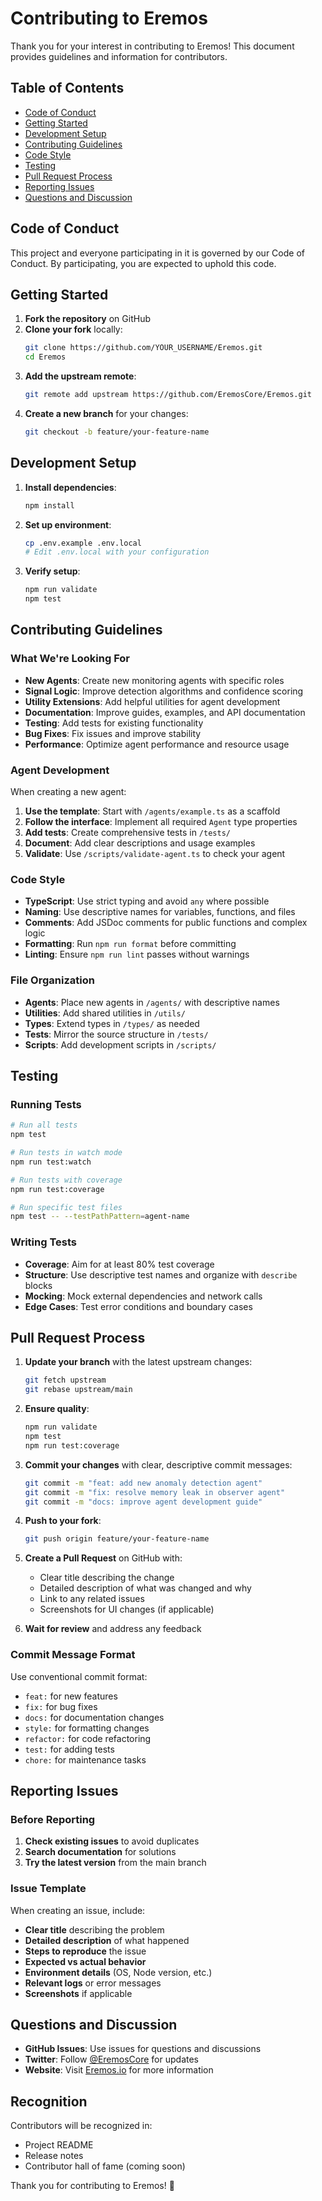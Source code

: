 # Contributing to Eremos

Thank you for your interest in contributing to Eremos! This document provides guidelines and information for contributors.

## Table of Contents

- [Code of Conduct](#code-of-conduct)
- [Getting Started](#getting-started)
- [Development Setup](#development-setup)
- [Contributing Guidelines](#contributing-guidelines)
- [Code Style](#code-style)
- [Testing](#testing)
- [Pull Request Process](#pull-request-process)
- [Reporting Issues](#reporting-issues)
- [Questions and Discussion](#questions-and-discussion)

## Code of Conduct

This project and everyone participating in it is governed by our Code of Conduct. By participating, you are expected to uphold this code.

## Getting Started

1. **Fork the repository** on GitHub
2. **Clone your fork** locally:
   ```bash
   git clone https://github.com/YOUR_USERNAME/Eremos.git
   cd Eremos
   ```
3. **Add the upstream remote**:
   ```bash
   git remote add upstream https://github.com/EremosCore/Eremos.git
   ```
4. **Create a new branch** for your changes:
   ```bash
   git checkout -b feature/your-feature-name
   ```

## Development Setup

1. **Install dependencies**:
   ```bash
   npm install
   ```

2. **Set up environment**:
   ```bash
   cp .env.example .env.local
   # Edit .env.local with your configuration
   ```

3. **Verify setup**:
   ```bash
   npm run validate
   npm test
   ```

## Contributing Guidelines

### What We're Looking For

- **New Agents**: Create new monitoring agents with specific roles
- **Signal Logic**: Improve detection algorithms and confidence scoring
- **Utility Extensions**: Add helpful utilities for agent development
- **Documentation**: Improve guides, examples, and API documentation
- **Testing**: Add tests for existing functionality
- **Bug Fixes**: Fix issues and improve stability
- **Performance**: Optimize agent performance and resource usage

### Agent Development

When creating a new agent:

1. **Use the template**: Start with `/agents/example.ts` as a scaffold
2. **Follow the interface**: Implement all required `Agent` type properties
3. **Add tests**: Create comprehensive tests in `/tests/`
4. **Document**: Add clear descriptions and usage examples
5. **Validate**: Use `/scripts/validate-agent.ts` to check your agent

### Code Style

- **TypeScript**: Use strict typing and avoid `any` where possible
- **Naming**: Use descriptive names for variables, functions, and files
- **Comments**: Add JSDoc comments for public functions and complex logic
- **Formatting**: Run `npm run format` before committing
- **Linting**: Ensure `npm run lint` passes without warnings

### File Organization

- **Agents**: Place new agents in `/agents/` with descriptive names
- **Utilities**: Add shared utilities in `/utils/`
- **Types**: Extend types in `/types/` as needed
- **Tests**: Mirror the source structure in `/tests/`
- **Scripts**: Add development scripts in `/scripts/`

## Testing

### Running Tests

```bash
# Run all tests
npm test

# Run tests in watch mode
npm run test:watch

# Run tests with coverage
npm run test:coverage

# Run specific test files
npm test -- --testPathPattern=agent-name
```

### Writing Tests

- **Coverage**: Aim for at least 80% test coverage
- **Structure**: Use descriptive test names and organize with `describe` blocks
- **Mocking**: Mock external dependencies and network calls
- **Edge Cases**: Test error conditions and boundary cases

## Pull Request Process

1. **Update your branch** with the latest upstream changes:
   ```bash
   git fetch upstream
   git rebase upstream/main
   ```

2. **Ensure quality**:
   ```bash
   npm run validate
   npm test
   npm run test:coverage
   ```

3. **Commit your changes** with clear, descriptive commit messages:
   ```bash
   git commit -m "feat: add new anomaly detection agent"
   git commit -m "fix: resolve memory leak in observer agent"
   git commit -m "docs: improve agent development guide"
   ```

4. **Push to your fork**:
   ```bash
   git push origin feature/your-feature-name
   ```

5. **Create a Pull Request** on GitHub with:
   - Clear title describing the change
   - Detailed description of what was changed and why
   - Link to any related issues
   - Screenshots for UI changes (if applicable)

6. **Wait for review** and address any feedback

### Commit Message Format

Use conventional commit format:
- `feat:` for new features
- `fix:` for bug fixes
- `docs:` for documentation changes
- `style:` for formatting changes
- `refactor:` for code refactoring
- `test:` for adding tests
- `chore:` for maintenance tasks

## Reporting Issues

### Before Reporting

1. **Check existing issues** to avoid duplicates
2. **Search documentation** for solutions
3. **Try the latest version** from the main branch

### Issue Template

When creating an issue, include:

- **Clear title** describing the problem
- **Detailed description** of what happened
- **Steps to reproduce** the issue
- **Expected vs actual behavior**
- **Environment details** (OS, Node version, etc.)
- **Relevant logs** or error messages
- **Screenshots** if applicable

## Questions and Discussion

- **GitHub Issues**: Use issues for questions and discussions
- **Twitter**: Follow [@EremosCore](https://x.com/EremosCore) for updates
- **Website**: Visit [Eremos.io](https://www.eremos.io/) for more information

## Recognition

Contributors will be recognized in:
- Project README
- Release notes
- Contributor hall of fame (coming soon)

Thank you for contributing to Eremos! 🚀
